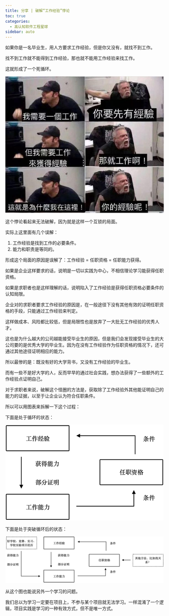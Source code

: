 ```yaml
---
title: 分享 | 破解“工作经验”悖论
toc: true
categories: 
  - 高认知软件工程星球
sidebar: auto
---
```


如果你是一名毕业生，用人方要求工作经验，但是你又没有，就找不到工作。

找不到工作就不能得到工作经验，那也就不能用工作经验来找工作。

这就形成了一个死循环。

![img](./20220314-cognitive/u=1287874165,1949356433&fm=253&fmt=auto&app=138&f=JPEG.jpeg)

这个悖论看起来无法破解，因为就是这样一个互锁的局面。

实际上这里面有几个误解：

1. 工作经验是找到工作的必要条件。
2. 能力和职责是等同的。

形成这个局面的原因是误解了：工作经验 = 任职资格 = 任职能力获得。

如果是企业这样要求的话，说明是一切以实践为中心，不相信理论学习能获得任职资格。

如果是求职者也是这样理解的话，说明陷入了工作经验是获得任职资格必要条件的认知局限。

企业对的求职者要求工作经验的原因是，在一般途径下没有其他有效的证明任职资格的手段，只能通过工作经验来判定。

这样做成本、风险都比较低，但是局限性也是放弃了一大批无工作经验的优秀人才。

这也是为什么越大的公司越能接受毕业生的原因，但是我们会发现接受毕业生的大公司要的是优秀大学的毕业生。因为在没有工作经验作为任职资格的情况下，还可通过其他途径证明相应的能力。

所以最惨的是：既没有好的大学背书，又没有工作经验的毕业生。

而有一些不是好大学的人，反而早早的通过社会实践，想办法获得了一些额外的工作经验点证明自己。

对于求职者来说，破解这个怪圈的方法是，获取除了工作经验外其他能证明自己的能力的证据，以至于让企业认为符合任职条件。

所以可以用图表来拆解一下这个过程：

下面是处于循环的状态：

![image-20220309233355145](./20220314-cognitive/image-20220309233355145.png)

下面是处于突破循环后的状态：

![image-20220309233448118](./20220314-cognitive/image-20220309233448118.png)

从这个图也能说另外一个学习的问题。

我们总以为学习一定要在项目上，不参与某个项目就无法学习。一样混淆了一个逻辑，项目实践是学习的一种有效方式，但不是唯一方式。
